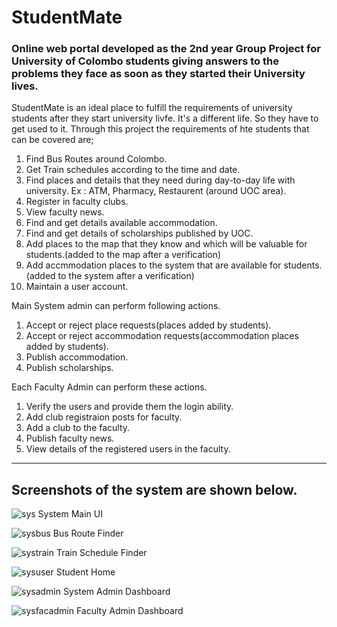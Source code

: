 # StudentMate

### Online web portal developed as the 2nd year Group Project for University of Colombo students giving answers to the problems they face as soon as they started their University lives.

StudentMate is an ideal place to fulfill the requirements of university students after they start  university livfe. It's a different life. So they have to get used to it. Through this project the requirements of hte students that can be covered are;
1. Find Bus Routes around Colombo.
2. Get Train schedules according to the time and date.
3. Find places and details that they need during day-to-day life with university. Ex : ATM, Pharmacy, Restaurent (around UOC area).
4. Register in faculty clubs.
5. View faculty news.
6. Find and get details available accommodation.
7. Find and get details of scholarships published by UOC.
8. Add places to the map that they know and which will be valuable for students.(added to the map after a verification)
9. Add accmmodation places to the system that are available for students.(added to the system after a verification)
10. Maintain a user account.

Main System admin can perform following actions.
1. Accept or reject place requests(places added by students).
2. Accept or reject accommodation requests(accommodation places added by students).
3. Publish accommodation.
4. Publish scholarships.

Each Faculty Admin can perform these actions.
1. Verify the users and provide them the login ability.
2. Add club registraion posts for faculty.
3. Add a club to the faculty.
4. Publish faculty news.
5. View details of the registered users in the faculty.
---
Screenshots of the system are shown below.
---

![sys](https://user-images.githubusercontent.com/23145752/34407613-4c0234ae-ebe5-11e7-9aad-c45a2f1570f8.png)
System Main UI


![sysbus](https://user-images.githubusercontent.com/23145752/34407592-2e441a72-ebe5-11e7-9a4d-b47344a3608d.png)
Bus Route Finder


![systrain](https://user-images.githubusercontent.com/23145752/34407594-2ec81534-ebe5-11e7-8105-ae4c83d0c2ae.png)
Train Schedule Finder


![sysuser](https://user-images.githubusercontent.com/23145752/34407595-2f0ed924-ebe5-11e7-85db-d11216428acb.png)
Student Home


![sysadmin](https://user-images.githubusercontent.com/23145752/34407596-2f692834-ebe5-11e7-820c-b7ae633ab752.png)
System Admin Dashboard


![sysfacadmin](https://user-images.githubusercontent.com/23145752/34407593-2e838cd4-ebe5-11e7-9814-6b386cd3e035.png)
Faculty Admin Dashboard


